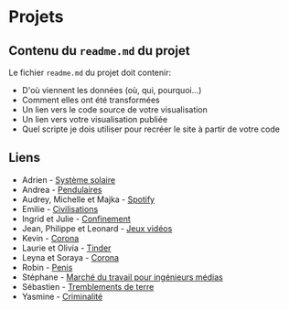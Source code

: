 # Projets

## Contenu du `readme.md` du projet

Le fichier `readme.md` du projet doit contenir:

* D'où viennent les données (où, qui, pourquoi...)
* Comment elles ont été transformées
* Un lien vers le code source de votre visualisation
* Un lien vers votre visualisation publiée
* Quel scripte je dois utiliser pour recréer le site à partir de votre code

## Liens

* Adrien - [Système solaire](https://github.com/AdriWard/VisuelDon/tree/master/projet)
* Andrea - [Pendulaires](https://github.com/Andreanefer/VisualDonM47/tree/master/projet)
* Audrey, Michelle et Majka - [Spotify](https://github.com/AudilaraZ/VisualDon/tree/master/projet)
* Emilie - [Civilisations](https://github.com/emilie-imhof/visualisation-de-donnees/tree/master/projet)
* Ingrid et Julie - [Confinement](https://github.com/julie-greset/visualdon/tree/master/projet)
* Jean, Philippe et Leonard - [Jeux vidéos](https://github.com/nobrega1/ProjetDataVis)
* Kevin - [Corona](https://github.com/Saiykoh/VisuDon/tree/master/projet)
* Laurie et Olivia - [Tinder](https://github.com/loumloum/VisualDon/tree/master/projet)
* Leyna et Soraya - [Corona](https://github.com/Soraya97/VisualDon/tree/master/projet)
* Robin - [Penis](https://github.com/robiiiiiiiiiiiin/VisualDon/tree/master/projet)
* Stéphane - [Marché du travail pour ingénieurs médias](https://github.com/Stephane-panda/datavis/tree/master/projet)
* Sébastien - [Tremblements de terre](https://github.com/sebastienRay/VisualDon/tree/master/projet)
* Yasmine - [Criminalité](https://github.com/yasminehamdan/VisualDonn)